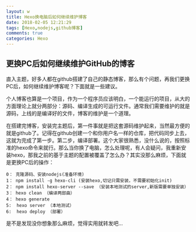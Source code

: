 ```yaml
---
layout: w
title: Hexo换电脑后如何继续维护博客
date: 2018-02-05 12:21:29
tags: [Hexo,nodejs,github博客]
comments: true
categories: Hexo
---
```


## 更换PC后如何继续维护GitHub的博客

直入主题，好多人都在github搭建了自己的静态博客，那么有个问题，再我们更换PC后，如何继续维护博客呢？下面就是一些建议。

个人博客也算是一个项目，作为一个程序员应该明白，一个能运行的项目，从大的方面理论上就分两部分：源码、编译生成的可运行文件。通常我们需要维护的就是源码，上线的是编译好的文件，博客的维护是一个道理。

在搭建完博客，安装完主题后，第一件事就是把这套源码维护起来，当然最方便的就是github了。记得在github创建一个和你用户名一样的仓库，把代码同步上去，这就为完成了第一步。第二步，编译部署。这个大家很熟悉，没什么说的，按照标准的hexo命令来就行。那么当你换了电脑，怎么处理呢，有人会疑问，我重新安装hexo，那我之前的基于主题的配置被覆盖了怎么办？其实没那么麻烦，下面就是更换PC后的操作：

	0： 克隆源码、安装nodejs(准备环境)
	1： npm install -g hexo-cli (安装hexo,切记只需安装，不需要初始化init)
	2： npm install hexo-server --save （安装本地测试的server,新版需要单独安装）
	3： hexo clean （编译两部曲）
	4： hexo generate
	5:  hexo server （本地测试）
	6:  hexo deploy （部署）

是不是发现没你想象那么麻烦，觉得实用就转发吧...

